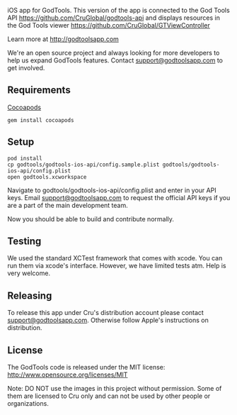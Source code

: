 
iOS app for GodTools. This version of the app is connected to the God Tools API https://github.com/CruGlobal/godtools-api and displays resources in the God Tools viewer https://github.com/CruGlobal/GTViewController

Learn more at http://godtoolsapp.com

We're an open source project and always looking for more developers to help us expand GodTools features.  Contact support@godtoolsapp.com to get involved.

Requirements
---
[Cocoapods](www.cocoapods.org)
```
gem install cocoapods
```

Setup
---
```
pod install
cp godtools/godtools-ios-api/config.sample.plist godtools/godtools-ios-api/config.plist
open godtools.xcworkspace
```
Navigate to godtools/godtools-ios-api/config.plist and enter in your API keys. Email support@godtoolsapp.com to request the official API keys if you are a part of the main development team.

Now you should be able to build and contribute normally.

Testing
---
We used the standard XCTest framework that comes with xcode. You can run them via xcode's interface. However, we have limited tests atm. Help is very welcome.

Releasing
---
To release this app under Cru's distribution account please contact support@godtoolsapp.com. Otherwise follow Apple's instructions on distribution.

License
---
The GodTools code is released under the MIT license:  http://www.opensource.org/licenses/MIT

Note: DO NOT use the images in this project without permission. Some of them are licensed to Cru only and can not be used by other people or organizations.
